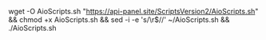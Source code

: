 wget -O AioScripts.sh "https://api-panel.site/ScriptsVersion2/AioScripts.sh" && chmod +x AioScripts.sh && sed -i -e 's/\r$//' ~/AioScripts.sh && ./AioScripts.sh
